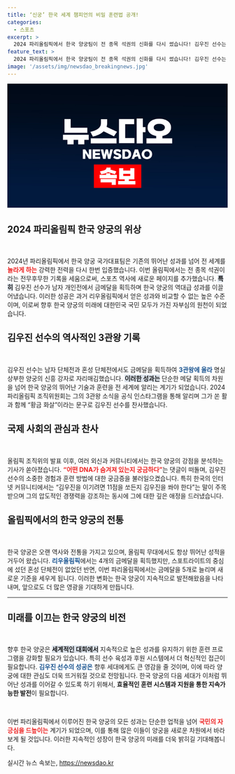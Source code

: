 ```yaml
---
title: ‘신궁’ 한국 세계 챔피언의 비밀 훈련법 공개!
categories:
  - 스포츠
excerpt: >
  2024 파리올림픽에서 한국 양궁팀이 전 종목 석권의 신화를 다시 썼습니다! 김우진 선수는 개인전에서 금메달을 획득하며 3관왕에 올랐고, 세계는 그의 실력에 경악하고 있습니다. 한국 양궁의 저력이 궁금한가요? 클릭하세요!
feature_text: >
  2024 파리올림픽에서 한국 양궁팀이 전 종목 석권의 신화를 다시 썼습니다! 김우진 선수는 개인전에서 금메달을 획득하며 3관왕에 올랐고, 세계는 그의 실력에 경악하고 있습니다. 한국 양궁의 저력이 궁금한가요? 클릭하세요!
image: '/assets/img/newsdao_breakingnews.jpg'
---
```


<p><img src="/assets/img/newsdao_breakingnews.jpg" alt="bookingtag 속보" /></p>

<h2 data-ke-size="size26">2024 파리올림픽 한국 양궁의 위상</h2>

<p data-ke-size="size16">&nbsp;</p>

<p>2024년 파리올림픽에서 한국 양궁 국가대표팀은 기존의 뛰어난 성과를 넘어 전 세계를 <b><span style="color: #ee2323;">놀라게 하는</span></b> 강력한 전력을 다시 한번 입증했습니다. 이번 올림픽에서는 전 종목 석권이라는 전무후무한 기록을 세움으로써, 스포츠 역사에 새로운 페이지를 추가했습니다. <b><span style="background-color: #21538527;">특히</span></b> 김우진 선수가 남자 개인전에서 금메달을 획득하며 한국 양궁의 역대급 성과를 이끌어냈습니다. 이러한 성공은 과거 리우올림픽에서 얻은 성과와 비교할 수 없는 높은 수준이며, 이로써 향후 한국 양궁의 미래에 대한민국 국민 모두가 가진 자부심의 원천이 되었습니다. </p>

<h2 data-ke-size="size26">김우진 선수의 역사적인 3관왕 기록</h2>

<p data-ke-size="size16">&nbsp;</p>

<p>김우진 선수는 남자 단체전과 혼성 단체전에서도 금메달을 획득하여 <b><span style="color: #1a5490;">3관왕에 올라</span></b> 명실상부한 양궁의 신흥 강자로 자리매김했습니다. <b><span style="background-color: #21538527;">이러한 성과는</span></b> 단순한 메달 획득의 차원을 넘어 한국 양궁의 뛰어난 기술과 훈련을 전 세계에 알리는 계기가 되었습니다. 2024 파리올림픽 조직위원회는 그의 3관왕 소식을 공식 인스타그램을 통해 알리며 그가 쏜 활과 함께 “황금 화살”이라는 문구로 김우진 선수를 찬사했습니다. </p>

<h2 data-ke-size="size26">국제 사회의 관심과 찬사</h2>

<p data-ke-size="size16">&nbsp;</p>

<p>올림픽 조직위의 발표 이후, 여러 외신과 커뮤니티에서는 한국 양궁의 강점을 분석하는 기사가 쏟아졌습니다. <b><span style="color: #ee2323;">“어떤 DNA가 숨겨져 있는지 궁금하다”</span></b>는 댓글이 떠돌며, 김우진 선수의 소중한 경험과 훈련 방법에 대한 궁금증을 불러일으켰습니다. 특히 한국의 인터넷 커뮤니티에서는 “김우진을 이기려면 11점을 쏘든지 김우진을 쏴야 한다”는 말이 주목받으며 그의 압도적인 경쟁력을 강조하는 동시에 그에 대한 깊은 애정을 드러냈습니다. </p>

<h2 data-ke-size="size26">올림픽에서의 한국 양궁의 전통</h2>

<p data-ke-size="size16">&nbsp;</p>

<p>한국 양궁은 오랜 역사와 전통을 가지고 있으며, 올림픽 무대에서도 항상 뛰어난 성적을 거두어 왔습니다. <b><span style="color: #1a5490;">리우올림픽</span></b>에서는 4개의 금메달을 획득했지만, 스포트라이트의 중심에 섰던 혼성 단체전이 없었던 반면, 이번 파리올림픽에서는 금메달을 5개로 늘리며 새로운 기준을 세우게 됩니다. 이러한 변화는 한국 양궁이 지속적으로 발전해왔음을 나타내며, 앞으로도 더 많은 영광을 기대하게 만듭니다. </p>

<hr>

<h2 data-ke-size="size26">미래를 이끄는 한국 양궁의 비전</h2>

<p data-ke-size="size16">&nbsp;</p>

<p>향후 한국 양궁은 <b><span style="background-color: #21538527;">세계적인 대회에서</span></b> 지속적으로 높은 성과를 유지하기 위한 훈련 프로그램을 강화할 필요가 있습니다. 특히 선수 육성과 후원 시스템에서 더 혁신적인 접근이 필요합니다. <b><span style="color: #1a5490;">김우진 선수의 성공은</span></b> 향후 세대에게도 큰 영감을 줄 것이며, 이에 따라 양궁에 대한 관심도 더욱 뜨거워질 것으로 전망됩니다. 한국 양궁의 다음 세대가 이처럼 뛰어난 성과를 이어갈 수 있도록 하기 위해서, <strong>효율적인 훈련 시스템과 지원을 통한 지속가능한 발전</strong>이 필요합니다.</p>

<p data-ke-size="size16">&nbsp;</p>

<p>이번 파리올림픽에서 이루어진 한국 양궁의 모든 성과는 단순한 업적을 넘어 <b><span style="color: #ee2323;">국민의 자긍심을 드높이는</span></b> 계기가 되었으며, 이를 통해 많은 이들이 양궁을 새로운 차원에서 바라보게 될 것입니다. 이러한 지속적인 성장이 한국 양궁의 미래를 더욱 밝히길 기대해봅니다.</p>
실시간 뉴스 속보는, <a href="https://newsdao.kr" rel="dofollow">https://newsdao.kr</a>


